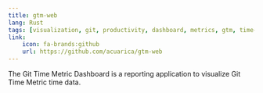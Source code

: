 ```yaml
---
title: gtm-web
lang: Rust
tags: [visualization, git, productivity, dashboard, metrics, gtm, time-tracker]
link:
    icon: fa-brands:github
    url: https://github.com/acuarica/gtm-web
---
```


The Git Time Metric Dashboard is a reporting application to visualize Git Time Metric time data.
